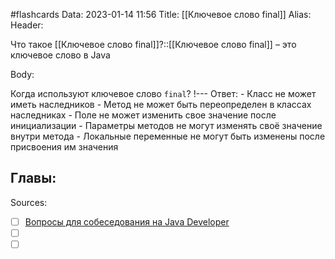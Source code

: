 #flashcards
Data: 2023-01-14 11:56
Title: [[Ключевое слово final]]
Alias:
Header:

Что такое [[Ключевое слово final]]?::[[Ключевое слово final]] – это ключевое слово в Java
<!--SR:!2023-02-06,2,170-->



Body:


Когда используют ключевое слово `final`?
!---
Ответ:
	- Класс не может иметь наследников
	- Метод не может быть переопределен в классах наследниках
	- Поле не может изменить свое значение после инициализации
	- Параметры методов не могут изменять своё значение внутри метода
	- Локальные переменные не могут быть изменены после присвоения им значения
<!--SR:!2023-02-05,1,130-->




Главы:
-


Sources:
- [ ] [Вопросы для собеседования на Java Developer](https://github.com/enhorse/java-interview/blob/master/README.md#%D0%9E%D0%9E%D0%9F)
- [ ] []()
- [ ] []()
